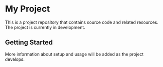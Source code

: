 # My Project

This is a project repository that contains source code and related resources. The project is currently in development.

## Getting Started

More information about setup and usage will be added as the project develops.

